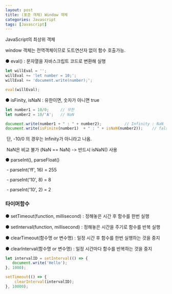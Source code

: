 ```yaml
---
layout: post
title: (표준 객체) Window 객체
categories: Javascript
tags: [Javascript]
---
```


JavaScript의 최상위 객체

window 객체는 전역객체이므로 도트연산자 없이 함수 호출가능.

● eval() : 문자열을 자바스크립트 코드로 변환해 실행

```javascript
let willEval = '';
willEval += 'let number = 10;';
willEval += 'document.write(number);';

eval(willEval);
```

● isFinity, isNaN : 유한이면, 숫자가 아니면 true

```javascript
let number1 = 10/0;     // 무한
let number2 = 10/'A';   // NaN

document.write(number1 + " : " + number2);			// Infinity : NaN
document.write(isFinite(number1)  + " : " + isNaN(number2));	// false : true
```

 단, -10/0 의 경우는 Infinity가 아니라고 나옴.

 NaN은 비교 불가 (NaN == NaN) -> 반드시 isNaN() 사용

● parseInt(), parseFloat()

 - parseInt('ff', 16) = 255

 - parseInt('10', 8) = 8

 - parseInt('10', 2) = 2

### 타이머함수

● setTimeout(function, millisecond) : 정해놓은 시간 후 함수를 한번 실행

● setInterval(function, millisecond) : 정해놓은 시간을 주기로 함수를 반복 실행

● clearTimeout(함수명 or 변수명) : 일정 시간 후 함수를 한번 실행하는 것을 중지

● clearInterval(함수명 or 변수명) : 일정 시간마다 함수를 반복하는 것을 중지

```javascript
let intervalID = setInterval(() => {
   document.write('Hello');
}, 1000);

setTimeout(() => {
    clearInterval(intervalID);
}, 10000);
```